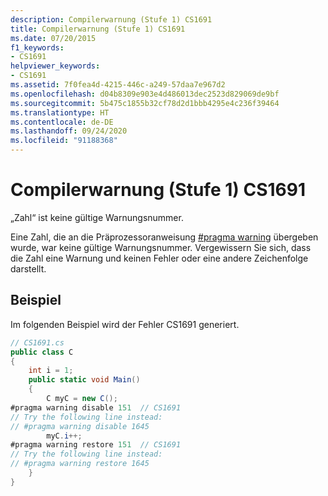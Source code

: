 ```yaml
---
description: Compilerwarnung (Stufe 1) CS1691
title: Compilerwarnung (Stufe 1) CS1691
ms.date: 07/20/2015
f1_keywords:
- CS1691
helpviewer_keywords:
- CS1691
ms.assetid: 7f0fea4d-4215-446c-a249-57daa7e967d2
ms.openlocfilehash: d04b8309e903e4d486013dec2523d829069de9bf
ms.sourcegitcommit: 5b475c1855b32cf78d2d1bbb4295e4c236f39464
ms.translationtype: HT
ms.contentlocale: de-DE
ms.lasthandoff: 09/24/2020
ms.locfileid: "91188368"
---
```

# <a name="compiler-warning-level-1-cs1691"></a>Compilerwarnung (Stufe 1) CS1691

„Zahl“ ist keine gültige Warnungsnummer.  
  
 Eine Zahl, die an die Präprozessoranweisung [#pragma warning](../preprocessor-directives/preprocessor-pragma-warning.md) übergeben wurde, war keine gültige Warnungsnummer. Vergewissern Sie sich, dass die Zahl eine Warnung und keinen Fehler oder eine andere Zeichenfolge darstellt.  
  
## <a name="example"></a>Beispiel  

 Im folgenden Beispiel wird der Fehler CS1691 generiert.  
  
```csharp  
// CS1691.cs  
public class C  
{  
    int i = 1;  
    public static void Main()  
    {  
        C myC = new C();  
#pragma warning disable 151  // CS1691  
// Try the following line instead:  
// #pragma warning disable 1645
        myC.i++;  
#pragma warning restore 151  // CS1691  
// Try the following line instead:  
// #pragma warning restore 1645
    }  
}  
```
